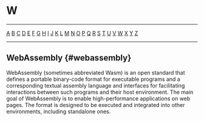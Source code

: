 # W

---

[A](A.md) [B](B.md) [C](C.md) [D](D.md) [E](E.md) [F](F.md) [G](G.md) [H](H.md) [I](I.md) [J](J.md) [K](K.md) [L](L.md) [M](M.md) [N](N.md) [O](O.md) [P](P.md) [Q](Q.md) [R](R.md) [S](S.md) [T](T.md) [U](U.md) [V](V.md) [W](W.md) [X](X.md) [Y](Y.md) [Z](Z.md)

---

## WebAssembly {#webassembly}

WebAssembly (sometimes abbreviated Wasm) is an open standard that defines a portable binary-code format for executable programs and a corresponding textual assembly language and interfaces for facilitating interactions between such programs and their host environment. The main goal of WebAssembly is to enable high-performance applications on web pages. The format is designed to be executed and integrated into other environments, including standalone ones.
